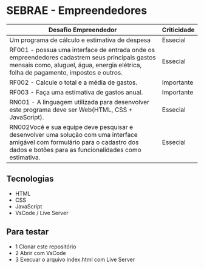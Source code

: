 # SEBRAE - Empreendedores

|Desafio Empreendedor|Criticidade|
|-|-|
|Um programa de cálculo e estimativa de despesa|Essecial|
|RF001 - possua uma interface de entrada onde os empreendedores cadastrem seus principais gastos mensais como, aluguel, água, energia elétrica, folha de pagamento, impostos e outros.|Essecial|
|RF002 - Calcule o total e a média de gastos.|Importante|
|RF003 - Faça uma estimativa de gastos anual.|Importante|
|RN001 - A linguagem utilizada para desenvolver este programa deve ser Web(HTML, CSS + JavaScript).|Essecial|
|RN002Você e sua equipe deve pesquisar e desenvolver uma solução com uma interface amigável com formulário para o cadastro dos dados e botões para as funcionalidades como estimativa.|Essecial|

## Tecnologias
- HTML
- CSS
- JavaScript
- VsCode / Live Server

## Para testar
- 1 Clonar este repositório
- 2 Abrir com VsCode
- 3 Execuar o arquivo index.html com Live Server

